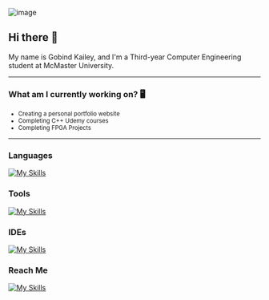 ![image](https://github.com/user-attachments/assets/fe0b23c0-cdb1-4765-bcef-f140455aa447)

## Hi there 👋

My name is Gobind Kailey, and I'm a Third-year Computer Engineering student at McMaster University.

---


### What am I currently working on? 🖥️
<small>

- Creating a personal portfolio website
- Completing C++ Udemy courses
- Completing FPGA Projects 

</small>

---

### Languages  
[![My Skills](https://skillicons.dev/icons?i=python,c,cpp,html,css,arduino,java,matlab)](https://skillicons.dev)

### Tools  
[![My Skills](https://skillicons.dev/icons?i=git,github,obsidian,notion)](https://skillicons.dev)

### IDEs  
[![My Skills](https://skillicons.dev/icons?i=pycharm,vscode)](https://skillicons.dev)

### Reach Me  
[![My Skills](https://skillicons.dev/icons?i=linkedin)](https://www.linkedin.com/in/gobind-kailey)


<!--
**Gobind-Kailey/Gobind-Kailey** is a ✨ _special_ ✨ repository because its `README.md` (this file) appears on your GitHub profile.

Here are some ideas to get you started:

- 🔭 I’m currently working on ...
- 🌱 I’m currently learning ...
- 👯 I’m looking to collaborate on ...
- 🤔 I’m looking for help with ...
- 💬 Ask me about ...
- 📫 How to reach me: ...
- 😄 Pronouns: ...
- ⚡ Fun fact: ...
-->
